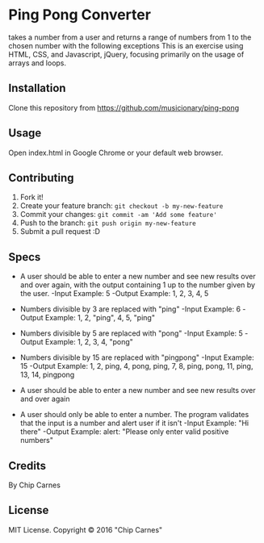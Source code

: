 # Ping Pong Converter

 takes a number from a user and returns a range of numbers from 1 to the chosen number with the following exceptions This is an exercise using HTML, CSS, and Javascript, jQuery, focusing primarily on the usage of arrays and loops.

## Installation

Clone this repository from https://github.com/musicionary/ping-pong

## Usage

Open index.html in Google Chrome or your default web browser.

## Contributing

1. Fork it!
2. Create your feature branch: `git checkout -b my-new-feature`
3. Commit your changes: `git commit -am 'Add some feature'`
4. Push to the branch: `git push origin my-new-feature`
5. Submit a pull request :D

## Specs

* A user should be able to enter a new number and see new results over and over again, with the output containing 1 up to the number given by the user.
  -Input Example: 5
  -Output Example: 1, 2, 3, 4, 5

* Numbers divisible by 3 are replaced with "ping"
  -Input Example: 6
  -Output Example: 1, 2, "ping", 4, 5, "ping"

* Numbers divisible by 5 are replaced with "pong"
  -Input Example: 5
  -Output Example: 1, 2, 3, 4, "pong"

* Numbers divisible by 15 are replaced with "pingpong"
  -Input Example: 15
  -Output Example: 1, 2, ping, 4, pong, ping, 7, 8, ping, pong, 11, ping, 13, 14, pingpong

* A user should be able to enter a new number and see new results over and over again

* A user should only be able to enter a number. The program validates that the input is a number and alert user if it isn't
  -Input Example: "Hi there"
  -Output Example: alert: "Please only enter valid positive numbers"


## Credits

By Chip Carnes

## License

MIT License. Copyright &copy; 2016 "Chip Carnes"
